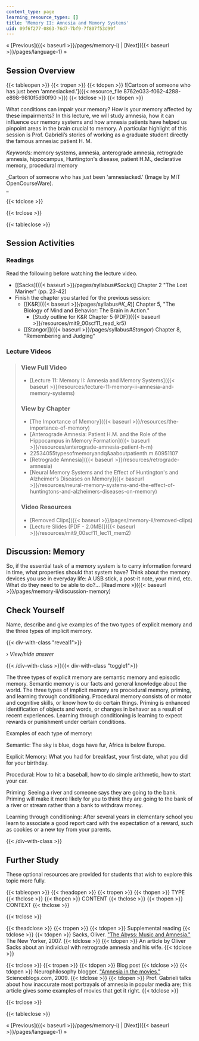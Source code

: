 ```yaml
---
content_type: page
learning_resource_types: []
title: 'Memory II: Amnesia and Memory Systems'
uid: 09f6f277-0863-76d7-7bf9-7f807f53d99f
---
```


« [Previous]({{< baseurl >}}/pages/memory-i) | [Next]({{< baseurl >}}/pages/language-1) »

Session Overview
----------------

{{< tableopen >}}
{{< tropen >}}
{{< tdopen >}}
![Cartoon of someone who has just been 'amnesiacked.']({{< resource_file 8762e033-f062-4288-e898-9810f5d90f90 >}})
{{< tdclose >}}
{{< tdopen >}}


What conditions can impair your memory? How is your memory affected by these impairments? In this lecture, we will study amnesia, how it can influence our memory systems and how amnesia patients have helped us pinpoint areas in the brain crucial to memory. A particular highlight of this session is Prof. Gabrieli’s stories of working as a graduate student directly the famous amnesiac patient H. M.

_Keywords:_ memory systems, amnesia, anterograde amnesia, retrograde amnesia, hippocampus, Huntington's disease, patient H.M., declarative memory, procedural memory

_Cartoon of someone who has just been 'amnesiacked.' (Image by MIT OpenCourseWare).  
_


{{< tdclose >}}

{{< trclose >}}

{{< tableclose >}}

Session Activities
------------------

### Readings

Read the following before watching the lecture video.

*   \[[Sacks]({{< baseurl >}}/pages/syllabus#_Sacks_)\] Chapter 2 "The Lost Mariner" (pp. 23-42)
*   Finish the chapter you started for the previous session:
    *   \[[K&R]({{< baseurl >}}/pages/syllabus#_K_R_)\] Chapter 5, "The Biology of Mind and Behavior: The Brain in Action."
        *   [Study outline for K&R Chapter 5 (PDF)]({{< baseurl >}}/resources/mit9_00scf11_read_kr5)
    *   [\[Stangor\]]({{< baseurl >}}/pages/syllabus#_Stangor_) Chapter 8, "Remembering and Judging"

### Lecture Videos

> ### View Full Video
> 
> *   [Lecture 11: Memory II: Amnesia and Memory Systems]({{< baseurl >}}/resources/lecture-11-memory-ii-amnesia-and-memory-systems)
> 
> ### View by Chapter
> 
> *   [The Importance of Memory]({{< baseurl >}}/resources/the-importance-of-memory)
> *   [Anterograde Amnesia: Patient H.M. and the Role of the Hippocampus in Memory Formation]({{< baseurl >}}/resources/anterograde-amnesia-patient-h-m)
> *   22534055typesofmemoryandq&aaboutpatienth.m.60951107
> *   [Retrograde Amnesia]({{< baseurl >}}/resources/retrograde-amnesia)
> *   [Neural Memory Systems and the Effect of Huntington's and Alzheimer's Diseases on Memory]({{< baseurl >}}/resources/neural-memory-systems-and-the-effect-of-huntingtons-and-alzheimers-diseases-on-memory)
> 
> ### Video Resources
> 
> *   [Removed Clips]({{< baseurl >}}/pages/memory-ii/removed-clips)
> *   [Lecture Slides (PDF - 2.0MB)]({{< baseurl >}}/resources/mit9_00scf11_lec11_mem2)

Discussion: Memory
------------------

So, if the essential task of a memory system is to carry information forward in time, what properties should that system have? Think about the memory devices you use in everyday life: A USB stick, a post-it note, your mind, etc. What do they need to be able to do?… [Read more »]({{< baseurl >}}/pages/memory-ii/discussion-memory)

Check Yourself
--------------

Name, describe and give examples of the two types of explicit memory and the three types of implicit memory.

{{< div-with-class "reveal1">}}

› _View/hide answer_

{{< /div-with-class >}}{{< div-with-class "toggle1">}}

The three types of explicit memory are semantic memory and episodic memory. Semantic memory is our facts and general knowledge about the world. The three types of implicit memory are procedural memory, priming, and learning through conditioning. Procedural memory consists of or motor and cognitive skills, or know how to do certain things. Priming is enhanced identification of objects and words, or changes in behavor as a result of recent experiences. Learning through conditioning is learning to expect rewards or punishment under certain conditions.

Examples of each type of memory:

Semantic: The sky is blue, dogs have fur, Africa is below Europe.

Explicit Memory: What you had for breakfast, your first date, what you did for your birthday.

Procedural: How to hit a baseball, how to do simple arithmetic, how to start your car.

Priming: Seeing a river and someone says they are going to the bank. Priming will make it more likely for you to think they are going to the bank of a river or stream rather than a bank to withdraw money.

Learning through conditioning: After several years in elementary school you learn to associate a good report card with the expectation of a reward, such as cookies or a new toy from your parents.

{{< /div-with-class >}}

Further Study
-------------

These optional resources are provided for students that wish to explore this topic more fully.

{{< tableopen >}}
{{< theadopen >}}
{{< tropen >}}
{{< thopen >}}
TYPE
{{< thclose >}}
{{< thopen >}}
CONTENT
{{< thclose >}}
{{< thopen >}}
CONTEXT
{{< thclose >}}

{{< trclose >}}

{{< theadclose >}}
{{< tropen >}}
{{< tdopen >}}
Supplemental reading
{{< tdclose >}}
{{< tdopen >}}
Sacks, Oliver. ["The Abyss: Music and Amnesia."](http://www.newyorker.com/reporting/2007/09/24/070924fa_fact_sacks) The New Yorker, 2007.
{{< tdclose >}}
{{< tdopen >}}
An article by Oliver Sacks about an individual with retrograde amnesia and his wife.
{{< tdclose >}}

{{< trclose >}}
{{< tropen >}}
{{< tdopen >}}
Blog post
{{< tdclose >}}
{{< tdopen >}}
Neurophilosophy blogger. ["Amnesia in the movies."](http://scienceblogs.com/neurophilosophy/2009/03/02/amnesia-in-the-movies/) Scienceblogs.com, 2009.
{{< tdclose >}}
{{< tdopen >}}
Prof. Gabrieli talks about how inaccurate most portrayals of amnesia in popular media are; this article gives some examples of movies that get it right.
{{< tdclose >}}

{{< trclose >}}

{{< tableclose >}}

« [Previous]({{< baseurl >}}/pages/memory-i) | [Next]({{< baseurl >}}/pages/language-1) »